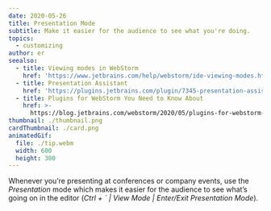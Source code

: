 ```yaml
---
date: 2020-05-26
title: Presentation Mode
subtitle: Make it easier for the audience to see what you're doing.
topics:
  - customizing
author: er
seealso:
  - title: Viewing modes in WebStorm
    href: 'https://www.jetbrains.com/help/webstorm/ide-viewing-modes.html#'
  - title: Presentation Assistant
    href: 'https://plugins.jetbrains.com/plugin/7345-presentation-assistant'
  - title: Plugins for WebStorm You Need to Know About
    href: >-
      https://blog.jetbrains.com/webstorm/2020/05/plugins-for-webstorm-you-need-to-know-about/
thumbnail: ./thumbnail.png
cardThumbnail: ./card.png
animatedGif:
  file: ./tip.webm
  width: 600
  height: 300
---
```

Whenever you’re presenting at conferences or company events, use the *Presentation* mode which makes it easier for the audience to see what’s going on in the editor (*Ctrl + ` | View Mode | Enter/Exit Presentation Mode*).
